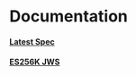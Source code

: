# Documentation

#### [Latest Spec](https://identity.foundation/lds-ecdsa-secp256k1-2019.js/)

#### [ES256K JWS](./es256k-jws-ts)
